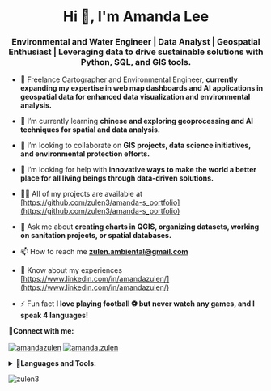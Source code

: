 <h1 align="center">Hi 👋, I'm Amanda Lee</h1>
<h3 align="center">Environmental and Water Engineer | Data Analyst | Geospatial Enthusiast | Leveraging data to drive sustainable solutions with Python, SQL, and GIS tools.</h3>



- 🔭 Freelance Cartographer and Environmental Engineer, **currently expanding my expertise in web map dashboards and AI applications in geospatial data for enhanced data visualization and environmental analysis.**

- 🌱 I’m currently learning **chinese and exploring geoprocessing and AI techniques for spatial and data analysis.**

- 👯 I’m looking to collaborate on **GIS projects, data science initiatives, and environmental protection efforts.**

- 🤝 I’m looking for help with **innovative ways to make the world a better place for all living beings through data-driven solutions.**

- 👨‍💻 All of my projects are available at [https://github.com/zulen3/amanda-s_portfolio](https://github.com/zulen3/amanda-s_portfolio)

- 💬 Ask me about **creating charts in QGIS, organizing datasets, working on sanitation projects, or spatial databases.**

- 📫 How to reach me **zulen.ambiental@gmail.com**

- 📄 Know about my experiences [https://www.linkedin.com/in/amandazulen/](https://www.linkedin.com/in/amandazulen/)

- ⚡ Fun fact **I love playing football ⚽ but never watch any games, and I speak 4 languages!**

<b align="left">🔗Connect with me:</b>
<p align="left">
<a href="https://linkedin.com/in/amandazulen" target="blank"><img align="center" src="https://raw.githubusercontent.com/rahuldkjain/github-profile-readme-generator/master/src/images/icons/Social/linked-in-alt.svg" alt="amandazulen" height="30" width="40" /></a>
<a href="https://instagram.com/amanda.zulen" target="blank"><img align="center" src="https://raw.githubusercontent.com/rahuldkjain/github-profile-readme-generator/master/src/images/icons/Social/instagram.svg" alt="amanda.zulen" height="30" width="40" /></a>
</p>

<details>
    <summary><b>🧰Languages and Tools:</b></summary>
    <br/>
<p align="left"> <a href="https://www.arduino.cc/" target="_blank" rel="noreferrer"> <img src="https://cdn.worldvectorlogo.com/logos/arduino-1.svg" alt="arduino" width="40" height="40"/> </a> <a href="https://azure.microsoft.com/en-in/" target="_blank" rel="noreferrer"> <img src="https://www.vectorlogo.zone/logos/microsoft_azure/microsoft_azure-icon.svg" alt="azure" width="40" height="40"/> </a> <a href="https://www.figma.com/" target="_blank" rel="noreferrer"> <img src="https://www.vectorlogo.zone/logos/figma/figma-icon.svg" alt="figma" width="40" height="40"/> </a> <a href="https://cloud.google.com" target="_blank" rel="noreferrer"> <img src="https://www.vectorlogo.zone/logos/google_cloud/google_cloud-icon.svg" alt="gcp" width="40" height="40"/> </a> <a href="https://developer.mozilla.org/en-US/docs/Web/JavaScript" target="_blank" rel="noreferrer"> <img src="https://raw.githubusercontent.com/devicons/devicon/master/icons/javascript/javascript-original.svg" alt="javascript" width="40" height="40"/> </a> <a href="https://www.mathworks.com/" target="_blank" rel="noreferrer"> <img src="https://upload.wikimedia.org/wikipedia/commons/2/21/Matlab_Logo.png" alt="matlab" width="40" height="40"/> </a> <a href="https://www.microsoft.com/en-us/sql-server" target="_blank" rel="noreferrer"> <img src="https://www.svgrepo.com/show/303229/microsoft-sql-server-logo.svg" alt="mssql" width="40" height="40"/> </a> <a href="https://www.mysql.com/" target="_blank" rel="noreferrer"> <img src="https://raw.githubusercontent.com/devicons/devicon/master/icons/mysql/mysql-original-wordmark.svg" alt="mysql" width="40" height="40"/> </a> <a href="https://pandas.pydata.org/" target="_blank" rel="noreferrer"> <img src="https://raw.githubusercontent.com/devicons/devicon/2ae2a900d2f041da66e950e4d48052658d850630/icons/pandas/pandas-original.svg" alt="pandas" width="40" height="40"/> </a> <a href="https://www.postgresql.org" target="_blank" rel="noreferrer"> <img src="https://raw.githubusercontent.com/devicons/devicon/master/icons/postgresql/postgresql-original-wordmark.svg" alt="postgresql" width="40" height="40"/> </a> <a href="https://www.python.org" target="_blank" rel="noreferrer"> <img src="https://raw.githubusercontent.com/devicons/devicon/master/icons/python/python-original.svg" alt="python" width="40" height="40"/> </a> <a href="https://scikit-learn.org/" target="_blank" rel="noreferrer"> <img src="https://upload.wikimedia.org/wikipedia/commons/0/05/Scikit_learn_logo_small.svg" alt="scikit_learn" width="40" height="40"/> </a> <a href="https://www.selenium.dev" target="_blank" rel="noreferrer"> <img src="https://raw.githubusercontent.com/detain/svg-logos/780f25886640cef088af994181646db2f6b1a3f8/svg/selenium-logo.svg" alt="selenium" width="40" height="40"/> </a> </p>
</details>

<p align="left"> <img src="https://komarev.com/ghpvc/?username=zulen3&label=Profile%20views&color=0e75b6&style=flat" alt="zulen3" /> </p>

